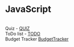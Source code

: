 # JavaScript
<br>
Quiz - <a href="https://quiz-test-venjv.netlify.app" target="_blank"> QUIZ </a>
<br>
ToDo list - <a href="https://todolistve.netlify.app" target="_blank"> TODO </a>
<br>
Budget Tracker <a href="https://budgettrackerurl.netlify.app"> BudgetTracker </a>
